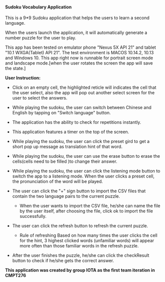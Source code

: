 #### **Sudoku Vocabulary Application** 
This is a 9*9 Sudoku application that helps the users to learn a second language.

When the users launch the application, it will automatically generate a number puzzle for the user to play.

This app has been tested on emulator phone "Nexus 5X API 21" and tablet "10.1 WXGA(Tablet) API 21". The test environment is MACOS 10.14.2, 10.13 and Windows 10.
This app right now is runnable for portrait screen mode and landscape mode.[when the user rotates the screen the app will save the state.]

**User Instruction:**
- Click on an empty cell, the highlighted reticle will indicates the cell that the user select, also the app will pop out another select screen for the user to select the answers. 

- While playing the sudoku, the user can switch between Chinese and English by tapping on "Switch language" button.

- The application has the ability to check for repetitions instantly.

- This application features a timer on the top of the screen.

- While playing the sudoku, the user can click the preset gird to get a short pop up message as translation hint of that word.

- While playing the sudoku, the user can use the erase button to erase the cells(cells need to be filled )to change their answer.

- While playing the sudoku, the user can click the listening mode button to switch the app to a listening mode. When the user clicks a preset cell, the pronunciation of the word will be played.

- The user can click the "+" sign button to import the CSV files that contain the two language pairs to the current puzzle.
  - When the user wants to import the CSV file, he/she can name the file by the user itself, after choosing the file, click ok to import the file successfully.

- The user can click the refresh button to refresh the current puzzle.
  - Rule of refreshing
    Based on how many times the user clicks the cell for the hint, 3 highest clicked words (unfamiliar words) will appear more often than those familiar words in the refresh puzzle.

- After the user finishes the puzzle, he/she can click the checkResult button to check if he/she gets the correct answer.


**This application was created by group IOTA as the first team iteration in CMPT276**